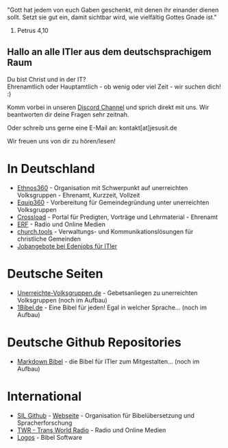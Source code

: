 "Gott hat jedem von euch Gaben geschenkt, mit denen ihr einander dienen sollt. 
Setzt sie gut ein, damit sichtbar wird, wie vielfältig Gottes Gnade ist."  
1. Petrus 4,10

## Hallo an alle ITler aus dem deutschsprachigem Raum

Du bist Christ und in der IT?  
Ehrenamtlich oder Hauptamtlich - ob wenig oder viel Zeit - wir suchen dich! :)

Komm vorbei in unseren [Discord Channel](https://discord.gg/BVkESdDj) und sprich direkt mit uns. 
Wir beantworten dir deine Fragen sehr zeitnah.  

Oder schreib uns gerne eine E-Mail an: kontakt[at]jesusit.de

Wir freuen uns von dir zu hören/lesen!  

# In Deutschland
* [Ethnos360](https://ethnos360.de/gehen/kurzzeit/it/) - Organisation mit Schwerpunkt auf unerreichten Volksgruppen - Ehrenamt, Kurzzeit, Vollzeit
* [Equip360](https://equip360.org) - Vorbereitung für Gemeindegründung unter unerreichten Volksgruppen
* [Crossload](https://crossload.org/info/unterstuetzen) - Portal für Predigten, Vorträge und Lehrmaterial - Ehrenamt
* [ERF](https://www.erf.de/ueber-uns/jobs/31454) - Radio und Online Medien
* [church.tools](https://church.tools/de/jobs/) - Verwaltungs- und Kommunikationslösungen für christliche Gemeinden
* [Jobangebote bei Edenjobs für ITler](https://edenjobs.de/job-category/it-mediengestaltung-webentwicklung/)

# Deutsche Seiten
* [Unerreichte-Volksgruppen.de](https://www.unerreichte-Volksgruppen.de) - Gebetsanliegen zu unerreichten Volksgruppen (noch im Aufbau)  
* [1Bibel.de](https://1bibel.de) - Eine Bibel für jeden! Egal in welcher Sprache... (noch im Aufbau)  

# Deutsche Github Repositories
* [Markdown Bibel](https://github.com/JesusITde/markdownbibel) - die Bibel für ITler zum Mitgestalten... (noch im Aufbau)

# International
* [SIL Github](https://github.com/sillsdev/) - [Webseite](https://software.sil.org) - Organisation für Bibelübersetzung und Spracherforschung
* [TWR - Trans World Radio](https://twr.org/opportunities) - Radio und Online Medien
* [Logos](https://www.logos.com/careers#current-openings) - Bibel Software
<!--

**Here are some ideas to get you started:**

🙋‍♀️ A short introduction - what is your organization all about?
 Contribution guidelines - how can the community get involved?
👩‍💻 Useful resources - where can the community find your docs? Is there anything else the community should know?
🍿 Fun facts - what does your team eat for breakfast?
🧙 Remember, you can do mighty things with the power of [Markdown](https://docs.github.com/github/writing-on-github/getting-started-with-writing-and-formatting-on-github/basic-writing-and-formatting-syntax)
-->
